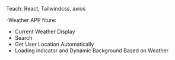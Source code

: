 Teach: React, Tailwindcss, axios

-Weather APP fiture:

-  Current Weather Display
-  Search
-  Get User Location Automatically
-  Loading indicator and Dynamic Background Based on Weather
